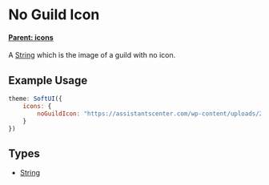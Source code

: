 # No Guild Icon

#### **[Parent: icons](/docs/icons/)**

A [String](https://developer.mozilla.org/en-US/docs/Web/JavaScript/Reference/Global_Objects/String) which is the image of a guild with no icon.

## Example Usage

```js
theme: SoftUI({
    icons: {
        noGuildIcon: "https://assistantscenter.com/wp-content/uploads/2021/11/cropped-cropped-logov6.png"
    }
})
```

## Types

-   [String](https://developer.mozilla.org/en-US/docs/Web/JavaScript/Reference/Global_Objects/String)
